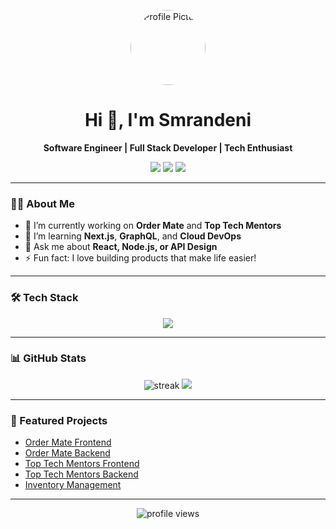 <!-- Profile Header -->
<p align="center">
  <img src="https://github.com/Smrandeni.png" width="120" style="border-radius:50%" alt="Profile Picture"/>
</p>

<h1 align="center">Hi 👋, I'm Smrandeni</h1>
<p align="center">
  <b>Software Engineer | Full Stack Developer | Tech Enthusiast</b>
</p>

<!-- Badges -->
<p align="center">
  <a href="mailto:your.email@example.com"><img src="https://img.shields.io/badge/email-D14836?style=for-the-badge&logo=gmail&logoColor=white"/></a>
  <a href="https://www.linkedin.com/in/your-linkedin/"><img src="https://img.shields.io/badge/linkedin-0A66C2?style=for-the-badge&logo=linkedin&logoColor=white"/></a>
  <a href="https://twitter.com/your-twitter"><img src="https://img.shields.io/badge/twitter-1DA1F2?style=for-the-badge&logo=twitter&logoColor=white"/></a>
</p>

---

<!-- Bio Section -->
### 🧑‍💻 About Me

- 🔭 I’m currently working on **Order Mate** and **Top Tech Mentors**
- 🌱 I’m learning **Next.js**, **GraphQL**, and **Cloud DevOps**
- 💬 Ask me about **React, Node.js, or API Design**
- ⚡ Fun fact: I love building products that make life easier!

---

<!-- Tech Stack Section -->
### 🛠️ Tech Stack

<p align="center">
  <img src="https://skillicons.dev/icons?i=js,ts,react,nextjs,nodejs,express,graphql,postgresql,mongodb,aws,docker,git,figma" />
</p>

---

<!-- GitHub Stats Section -->
### 📊 GitHub Stats

<p align="center">
  <img src="https://github-readme-streak-stats.herokuapp.com/?user=Smrandeni&theme=radical" alt="streak"/>
  <img src="https://github-readme-stats.vercel.app/api/top-langs/?username=Smrandeni&layout=compact&theme=radical"/>
</p>

---

<!-- Projects Section -->
### 🚀 Featured Projects

- [Order Mate Frontend](https://github.com/nmeg-technologies/order-mate-frontend)
- [Order Mate Backend](https://github.com/nmeg-technologies/order-mate-backend)
- [Top Tech Mentors Frontend](https://github.com/nmeg-technologies/top-tech-mentors-frontend)
- [Top Tech Mentors Backend](https://github.com/nmeg-technologies/top-tech-mentors-backend)
- [Inventory Management](https://github.com/Smrandeni/inventory-management)

---

<!-- Footer -->
<p align="center">
  <img src="https://komarev.com/ghpvc/?username=Smrandeni&style=flat-square" alt="profile views"/>
</p>
